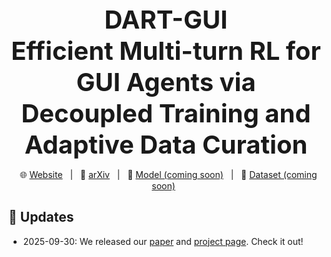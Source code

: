 <h1 style="
  font-family:-apple-system,BlinkMacSystemFont,'Segoe UI',Helvetica,Arial,sans-serif;
  font-size:40px;
  font-weight:700;
  line-height:1.25;
  text-align:center;
  margin:0 0 10px;">
  DART-GUI <br>Efficient Multi-turn RL for GUI Agents via Decoupled Training and Adaptive Data Curation 
</h1>

<p align="center">
&nbsp&nbsp🌐 <a href="https://computer-use-agents.github.io/dart-gui/">Website</a>&nbsp&nbsp | &nbsp&nbsp📑 <a href="https://arxiv.org/abs/2509.23866">arXiv</a>&nbsp&nbsp | &nbsp&nbsp🤖 <a href="">Model (coming soon)</a>&nbsp&nbsp | &nbsp&nbsp🤗 <a href="">Dataset (coming soon)</a>&nbsp&nbsp
</p>


## 📢 Updates
- 2025-09-30: We released our [paper](https://arxiv.org/abs/2509.23866) and [project page](https://computer-use-agents.github.io/dart-gui). Check it out!